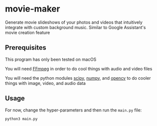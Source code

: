 # movie-maker
Generate movie slideshows of your photos and videos that intuitively integrate with custom background music. Similar to Google Assistant's movie creation feature

## Prerequisites
This program has only been tested on macOS

You will need [FFmpeg](https://ffmpeg.org/) in order to do cool things with audio and video files

You will need the python modules [scipy](https://www.scipy.org/install.html), [numpy](https://www.numpy.org/), and [opencv](https://pypi.org/project/opencv-python/) to do cooler things with image, video, and audio data

## Usage
For now, change the hyper-parameters and then run the `main.py` file:
```
python3 main.py
```

